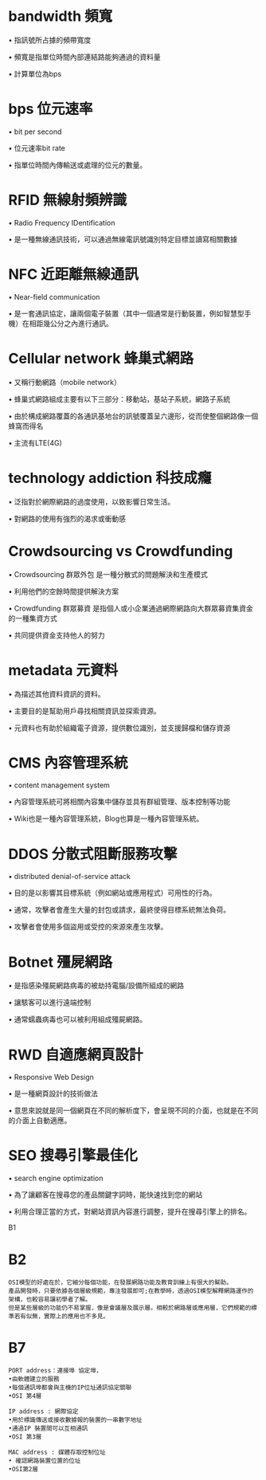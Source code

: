 # bandwidth 頻寬

• 指訊號所占據的頻帶寬度

• 頻寬是指單位時間內部連結路能夠通過的資料量

• 計算單位為bps

# bps 位元速率

• bit per second

• 位元速率bit rate

• 指單位時間內傳輸送或處理的位元的數量。


# RFID 無線射頻辨識

• Radio Frequency IDentification

• 是一種無線通訊技術，可以通過無線電訊號識別特定目標並讀寫相關數據


# NFC 近距離無線通訊 

• Near-field communication

• 是一套通訊協定，讓兩個電子裝置（其中一個通常是行動裝置，例如智慧型手機）在相距幾公分之內進行通訊。


# Cellular network 蜂巢式網路

• 又稱行動網路（mobile network）

• 蜂巢式網路組成主要有以下三部分：移動站，基站子系統，網路子系統

• 由於構成網路覆蓋的各通訊基地台的訊號覆蓋呈六邊形，從而使整個網路像一個蜂窩而得名

• 主流有LTE(4G)


# technology addiction 科技成癮

• 泛指對於網際網路的過度使用，以致影響日常生活。

• 對網路的使用有強烈的渴求或衝動感


# Crowdsourcing vs Crowdfunding

• Crowdsourcing 群眾外包 是一種分散式的問題解決和生產模式

• 利用他們的空餘時間提供解決方案

• Crowdfunding 群眾募資 是指個人或小企業通過網際網路向大群眾募資集資金的一種集資方式
 
• 共同提供資金支持他人的努力


# metadata 元資料

• 為描述其他資料資訊的資料。

• 主要目的是幫助用戶尋找相關資訊並探索資源。

• 元資料也有助於組織電子資源，提供數位識別，並支援歸檔和儲存資源

# CMS 內容管理系統

• content management system

• 內容管理系統可將相關內容集中儲存並具有群組管理、版本控制等功能

• Wiki也是一種內容管理系統，Blog也算是一種內容管理系統。


# DDOS 分散式阻斷服務攻擊

• distributed denial-of-service attack

• 目的是以影響其目標系統（例如網站或應用程式）可用性的行為。

• 通常，攻擊者會產生大量的封包或請求，最終使得目標系統無法負荷。

• 攻擊者會使用多個盜用或受控的來源來產生攻擊。


# Botnet 殭屍網路

• 是指感染殭屍網路病毒的被劫持電腦/設備所組成的網路

• 讓駭客可以進行遠端控制

• 通常蠕蟲病毒也可以被利用組成殭屍網路。

# RWD 自適應網頁設計

• Responsive Web Design

• 是一種網頁設計的技術做法

• 意思來說就是同一個網頁在不同的解析度下，會呈現不同的介面，也就是在不同的介面上自動適應。


# SEO 搜尋引擎最佳化

• search engine optimization

• 為了讓顧客在搜尋您的產品關鍵字詞時，能快速找到您的網站

• 利用合理正當的方式，對網站資訊內容進行調整，提升在搜尋引擎上的排名。


B1











# B2
```
OSI模型的好處在於，它細分每個功能，在發展網路功能及教育訓練上有很大的幫助。
產品開發時，只要依據各個層級規範，專注發展即可;在教學時，透過OSI模型解釋網路運作的架構，也較容易讓初學者了解。
但是某些層級的功能仍不易掌握，像是會議層及展示層。相較於網路層或應用層，它們規範的標準若有似無，實際上的應用也不多見。
```


# B7
```
PORT address：連接埠 協定埠，
•由軟體建立的服務 
•每個通訊埠都會與主機的IP位址通訊協定關聯
•OSI 第4層

IP address : 網際協定
•用於標識傳送或接收數據報的裝置的一串數字地址
•通過IP 裝置間可以互相通訊
•OSI 第3層

MAC address : 媒體存取控制位址
• 確認網路裝置位置的位址
•OSI第2層
```

